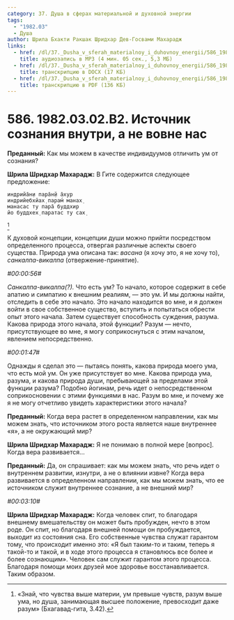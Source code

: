 ```yaml
---
category: 37. Душа в сферах материальной и духовной энергии
tags:
  - "1982.03"
  - Душа
author: Шрила Бхакти Ракшак Шридхар Дев-Госвами Махарадж
links:
  - href: /dl/37._Dusha_v_sferah_materialnoy_i_duhovnoy_energii/586_1982.03.02.B2_SridharMj_Istochnik_soznanija_vnutri_a_ne_vovne_nas.mp3
    title: аудиозапись в MP3 (4 мин. 05 сек., 5,3 МБ)
  - href: /dl/37._Dusha_v_sferah_materialnoy_i_duhovnoy_energii/586_1982.03.02.B2_SridharMj_Istochnik_soznanija_vnutri_a_ne_vovne_nas.docx
    title: транскрипцию в DOCX (17 КБ)
  - href: /dl/37._Dusha_v_sferah_materialnoy_i_duhovnoy_energii/586_1982.03.02.B2_SridharMj_Istochnik_soznanija_vnutri_a_ne_vovne_nas.pdf
    title: транскрипцию в PDF (136 КБ)
---
```


# 586. 1982.03.02.B2. Источник сознания внутри, а не вовне нас

**Преданный:** Как мы можем в качестве индивидуумов отличить ум от сознания?

**Шрила Шридхар Махарадж:** В Гите содержится следующее предложение:

    индрийа̄н̣и пара̄н̣й а̄хур
    индрийебхйах̣ парам́ манах̣
    манасас ту пара̄ буддхир
    йо буддхех̣ паратас ту сах̣
[^_ftn1]

К духовой концепции, концепции души можно прийти посредством определенного процесса, отвергая различные аспекты своего существа. Природа ума описана так: *васана* (я хочу это, я не хочу то), *санкалпа-викалпа* (отвержение-принятие).

*#00:00:56#*

*Санкалпа-викалпа(?).* Что есть ум? То начало, которое содержит в себе апатию и симпатию к внешним реалиям, — это ум. И мы должны найти, отследить в себе это начало. Это начало находится во мне, и я должен войти в свое собственное существо, вступить и попытаться обрести опыт этого начала. Затем существует способность суждения, разума. Какова природа этого начала, этой функции? Разум — нечто, присутствующее во мне, я могу соприкоснуться с этим началом, явлением непосредственно.

*#00:01:47#*

Однажды я сделал это — пытаясь понять, какова природа моего ума, что есть мой ум. Он уже присутствует во мне. Какова природа ума, разума, и какова природа души, пребывающей за пределами этой функции разума? Подобно йогинам, речь идет о непосредственном соприкосновении с этими функциями в нас. Разум во мне, и почему же я не могу отчетливо увидеть характеристики этого начала?

**Преданный:** Когда вера растет в определенном направлении, как мы можем знать, что источником этого роста является наше внутреннее «я», а не окружающий мир?

**Шрила Шридхар Махарадж:** Я не понимаю в полной мере [вопрос]. Когда вера развивается…

**Преданный:** Да, он спрашивает: как мы можем знать, что речь идет о внутреннем развитии, изнутри, а не о влиянии извне? Когда вера развивается в определенном направлении, как мы можем знать, что ее источником служит внутреннее сознание, а не внешний мир?

*#00:03:10#*

**Шрила Шридхар Махарадж:** Когда человек спит, то благодаря внешнему вмешательству он может быть пробужден, нечто в этом роде. Он спит, но благодаря внешней помощи он пробуждается, выходит из состояния сна. Его собственные чувства служат гарантом тому, что происходит именно это: «Я был таким-то и таким, теперь я такой-то и такой, и в ходе этого процесса я становлюсь все более и более сознающим». Человек сам служит гарантом этого процесса. Благодаря помощи моих друзей мое здоровье восстанавливается. Таким образом.



[^_ftn1]: «Знай, что чувства выше материи, ум превыше чувств, разум выше ума, но душа, занимающая высшее положение, превосходит даже разум» (Бхагавад-гита, 3.42).

